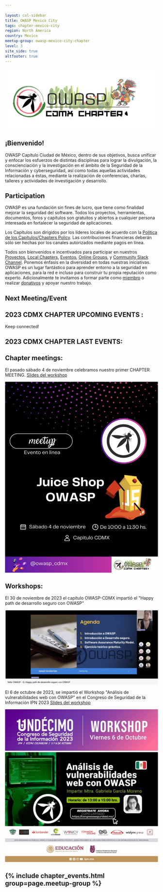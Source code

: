 ```yaml
---

layout: col-sidebar
title: OWASP Mexico City
tags: chapter-mexico-city
region: North America
country: Mexico
meetup-group: owasp-mexico-city-chapter
level: 3
site_side: true
altfooter: true
---
```


<div align="center"><img src="assets/images/OWASP_CDMX.png"></div>
  
## ¡Bienvenido!

OWASP Capítulo Ciudad de México, dentro de sus objetivos, busca unificar y enfocar los esfuerzos de distintas disciplinas para lograr la divulgación, la conscienciación y la investigación en el ámbito de la Seguridad de la Información y cyberseguridad, así como todas aquellas actividades relacionadas a éstas, mediante la realización de conferencias, charlas, talleres y actividades de investigación y desarrollo.

## Participation
OWASP es una fundación sin fines de lucro, que tiene como finalidad mejorar la seguridad del software. Todos los proyectos, herramientas, documentos, foros y capítulos son gratuitos y abiertos a cualquier persona interesada en fortalecer la seguridad de aplicaciones. 

Los Capítulos son dirigidos por los líderes locales de acuerdo con la [Política de los Capítulos/Chapters Policy](/www-policy/operational/chapters). Las contribuciones financieras deberán sólo ser hechas por los canales autorizados mediante pagos en línea. 

Todos son bienvenidos e incentivados para participar en nuestros [Proyectos](/projects/), [Local Chapters](/chapters/), [Eventos](/events/), [Online Groups](https://groups.google.com/a/owasp.com/), y [Community Slack Channel](https://owasp.slack.com/). Ponemos énfasis en la diversidad en todas nuestras iniciativas. OWASP es un lugar fantástico para aprender entorno a la seguridad en aplicaciones, para la red e incluso para construir tu propia reputación como experto. Adicionalmente te invitamos a formar parte como [miembro](/membership/) o realizar [donativos](/donate/) y apoyar nuestro trabajo. 


Next Meeting/Event <!-- You should keep this section as it will populate your meetup events -->
---------------------
## 2023 CDMX CHAPTER UPCOMING EVENTS : 

Keep connected!



## 2023 CDMX CHAPTER LAST EVENTS:

## Chapter meetings:
El pasado sábado 4 de noviembre celebramos nuestro primer CHAPTER MEETING. <a href="assets/Chapter meeting -  JuiceShop -OWASP_CDMX.pdf">  Slides del workshop </a>
<div align="center"><img src="assets/images/juiceshop1123.jpg" style="max-width:100%;width:auto;height:auto;"></div>


## Workshops:
El 30 de noviembre de 2023 el capítulo OWASP-CDMX impartió el "Happy path de desarrollo seguro con OWASP"
<div align="center"><img src="assets/images/happypath30-11-23.jpg" style="max-width:100%;width:auto;height:auto;"></div>

El 6 de octubre de 2023, se impartió el Workshop "Análisis de vulnerabilidades web con OWASP" en el Congreso de Seguridad de la Información IPN 2023 <a href="assets/AVOWASP-CSI23.pdf">  Slides del workshop </a>
  
<div align="center"><img src="assets/images/workshop.jpg" style="max-width:100%;width:auto;height:auto;"></div>



{% include chapter_events.html group=page.meetup-group %}
---
